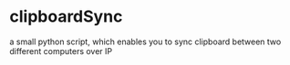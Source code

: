 # clipboardSync
a small python script, which enables you to sync clipboard between two different computers over IP
